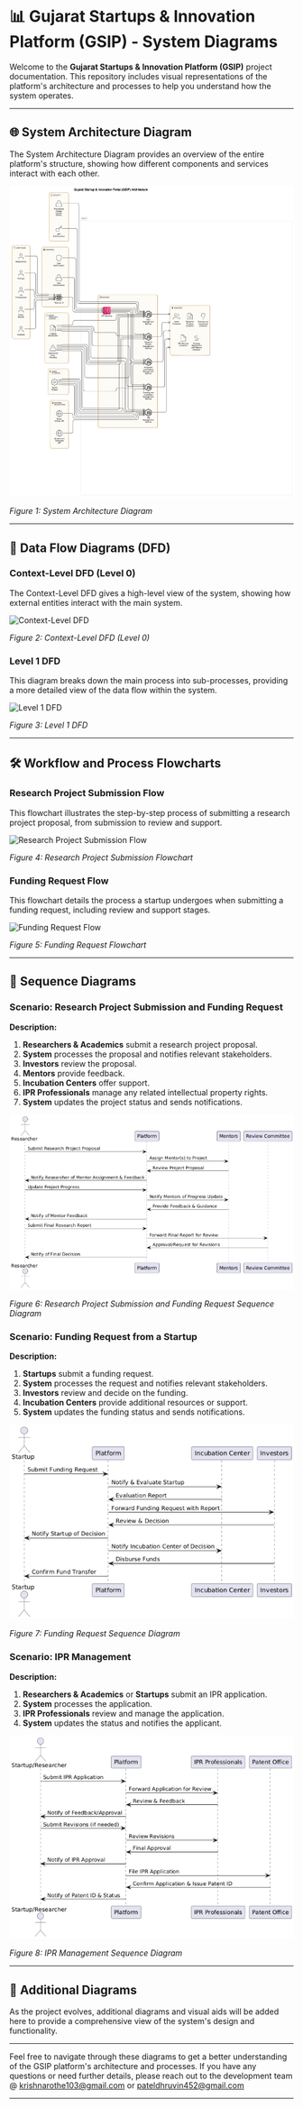 # 📊 Gujarat Startups & Innovation Platform (GSIP) - System Diagrams

Welcome to the **Gujarat Startups & Innovation Platform (GSIP)** project documentation. This repository includes visual representations of the platform's architecture and processes to help you understand how the system operates.

---

## 🌐 System Architecture Diagram

The System Architecture Diagram provides an overview of the entire platform's structure, showing how different components and services interact with each other.

![System Architecture Diagram](Documentation/Diagrams/system-architecture.png)

*Figure 1: System Architecture Diagram*

---

## 🔄 Data Flow Diagrams (DFD)

### Context-Level DFD (Level 0)

The Context-Level DFD gives a high-level view of the system, showing how external entities interact with the main system.

![Context-Level DFD](path/to/context_level_dfd.png)

*Figure 2: Context-Level DFD (Level 0)*

### Level 1 DFD

This diagram breaks down the main process into sub-processes, providing a more detailed view of the data flow within the system.

![Level 1 DFD](path/to/level_1_dfd.png)

*Figure 3: Level 1 DFD*

---

## 🛠️ Workflow and Process Flowcharts

### Research Project Submission Flow

This flowchart illustrates the step-by-step process of submitting a research project proposal, from submission to review and support.

![Research Project Submission Flow](path/to/research_project_flow.png)

*Figure 4: Research Project Submission Flowchart*

### Funding Request Flow

This flowchart details the process a startup undergoes when submitting a funding request, including review and support stages.

![Funding Request Flow](path/to/funding_request_flow.png)

*Figure 5: Funding Request Flowchart*

---

## 🔄 Sequence Diagrams

### **Scenario: Research Project Submission and Funding Request**

**Description:**

1. **Researchers & Academics** submit a research project proposal.
2. **System** processes the proposal and notifies relevant stakeholders.
3. **Investors** review the proposal.
4. **Mentors** provide feedback.
5. **Incubation Centers** offer support.
6. **IPR Professionals** manage any related intellectual property rights.
7. **System** updates the project status and sends notifications.

![Research Project Sequence Diagram](Documentation/Diagrams/research_project.png)

*Figure 6: Research Project Submission and Funding Request Sequence Diagram*

### **Scenario: Funding Request from a Startup**

**Description:**

1. **Startups** submit a funding request.
2. **System** processes the request and notifies relevant stakeholders.
3. **Investors** review and decide on the funding.
4. **Incubation Centers** provide additional resources or support.
5. **System** updates the funding status and sends notifications.

![Funding Request Sequence Diagram](Documentation/Diagrams/start_sequence.png)

*Figure 7: Funding Request Sequence Diagram*

### **Scenario: IPR Management**

**Description:**

1. **Researchers & Academics** or **Startups** submit an IPR application.
2. **System** processes the application.
3. **IPR Professionals** review and manage the application.
4. **System** updates the status and notifies the applicant.

![IPR Management Sequence Diagram](Documentation/Diagrams/IPR_management.png)

*Figure 8: IPR Management Sequence Diagram*

---

## 🎨 Additional Diagrams

As the project evolves, additional diagrams and visual aids will be added here to provide a comprehensive view of the system's design and functionality.

---

Feel free to navigate through these diagrams to get a better understanding of the GSIP platform's architecture and processes. If you have any questions or need further details, please reach out to the development team @ krishnarothe103@gmail.com or pateldhruvin452@gmail.com 

---


